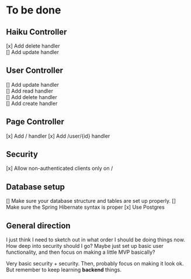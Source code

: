 # To be done

## Haiku Controller

 [x] Add delete handler  
 [] Add update handler  
 
## User Controller

[] Add update handler  
[] Add read handler  
[] Add delete handler  
[] Add create handler  

## Page Controller

[x] Add / handler
[x] Add /user/{id} handler

## Security

[x] Allow non-authenticated clients only on /

## Database setup

[] Make sure your database structure and tables are set up properly.
[] Make sure the Spring Hibernate syntax is proper
[x] Use Postgres

## General direction

I just think I need to sketch out in what order I should be doing things now. How deep into security should I go?
Maybe just set up basic user functionality, and then focus on making a little MVP basically?

Very basic security + security. Then, probably focus on making it look ok. But remember to keep learning
**backend** things.